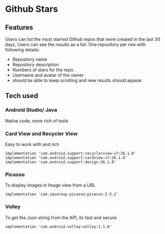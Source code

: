 # Github Stars

## Features
Users can list the most starred Github repos that were created in the last 30 days, Users can see the results as a list. One repository per row with following details:
- Repository name
- Repository description
- Numbers of stars for the repo.
- Username and avatar of the owner.
- should be able to keep scrolling and new results should appear.

## Tech used

### Android Studio/ Java
Native code, more rich of tools

### Card View and Recycler View
Easy to work with and rich
```shd
implementation 'com.android.support:recyclerview-v7:26.1.0'
implementation 'com.android.support:cardview-v7:26.1.0'
implementation 'com.android.support:design:26.1.0'
```
### Picasso
To display images in Image view from a URL
```shd
implementation 'com.squareup.picasso:picasso:2.5.2'
```
### Volley
To get the Json string from the API, its fast and secure
```shd
implementation 'com.android.volley:volley:1.1.0'
```